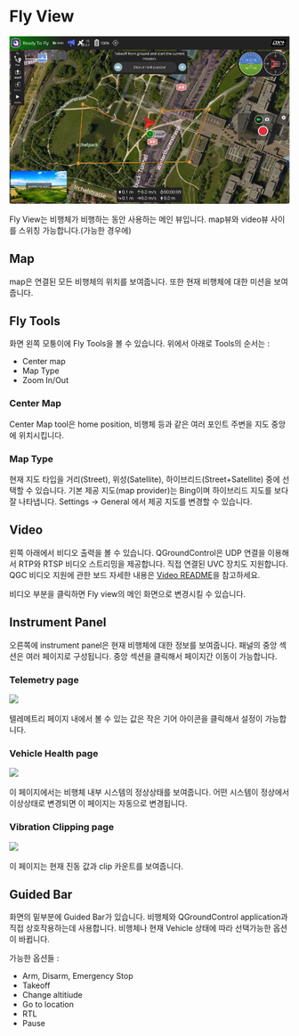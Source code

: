 # Fly View

![](../../assets/quickstart/ConnectedVehicle.jpg)

Fly View는 비행체가 비행하는 동안 사용하는 메인 뷰입니다. map뷰와 video뷰 사이를 스위칭 가능합니다.(가능한 경우에)

## Map

map은 연결된 모든 비행체의 위치를 보여줍니다. 또한 현재 비행체에 대한 미션을 보여줍니다.

## Fly Tools
화면 왼쪽 모퉁이에 Fly Tools을 볼 수 있습니다. 위에서 아래로 Tools의 순서는 :

* Center map
* Map Type
* Zoom In/Out

### Center Map
Center Map tool은 home position, 비행체 등과 같은 여러 포인트 주변을 지도 중앙에 위치시킵니다.

### Map Type
현재 지도 타입을 거리(Street), 위성(Satellite), 하이브리드(Street+Satellite) 중에 선택할 수 있습니다. 기본 제공 지도(map provider)는 Bing이며 하이브리드 지도를 보다 잘 나타냅니다. Settings -> General 에서 제공 지도를 변경할 수 있습니다.

## Video
왼쪽 아래에서 비디오 출력을 볼 수 있습니다. QGroundControl은 UDP 연결을 이용해서 RTP와 RTSP 비디오 스트리밍을 제공합니다. 직접 연결된 UVC 장치도 지원합니다. QGC 비디오 지원에 관한 보드 자세한 내용은 [Video README](https://github.com/mavlink/qgroundcontrol/blob/master/src/VideoStreaming/README.md)을 참고하세요.

비디오 부분을 클릭하면 Fly view의 메인 화면으로 변경시킬 수 있습니다.

## Instrument Panel
오른쪽에 instrument panel은 현재 비행체에 대한 정보를 보여줍니다. 패널의 중앙 섹션은 여러 페이지로 구성됩니다. 중앙 섹션을 클릭해서 페이지간 이동이 가능합니다.

### Telemetry page

<img src="../../assets/fly/InstrumentTelemetryPage.jpg" style="width: 100px;"/>

텔레메트리 페이지 내에서 볼 수 있는 값은 작은 기어 아이콘을 클릭해서 설정이 가능합니다.

### Vehicle Health page

<img src="../../assets/fly/InstrumentHealthPage.jpg" style="width: 100px;"/>

이 페이지에서는 비행체 내부 시스템의 정상상태를 보여줍니다. 어떤 시스템이 정상에서 이상상태로 변경되면 이 페이지는 자동으로 변경됩니다.

### Vibration Clipping page

<img src="../../assets/fly/InstrumentClipPage.jpg" style="width: 100px;"/>

이 페이지는 현재 진동 값과 clip 카운트를 보여줍니다.

## Guided Bar
화면의 밑부분에 Guided Bar가 있습니다. 비행체와 QGroundControl application과 직접 상호작용하는데 사용합니다. 비행체나 현재 Vehicle 상태에 따라 선택가능한 옵션이 바뀝니다.

가능한 옵션들 :

* Arm, Disarm, Emergency Stop
* Takeoff
* Change altitiude
* Go to location
* RTL
* Pause
